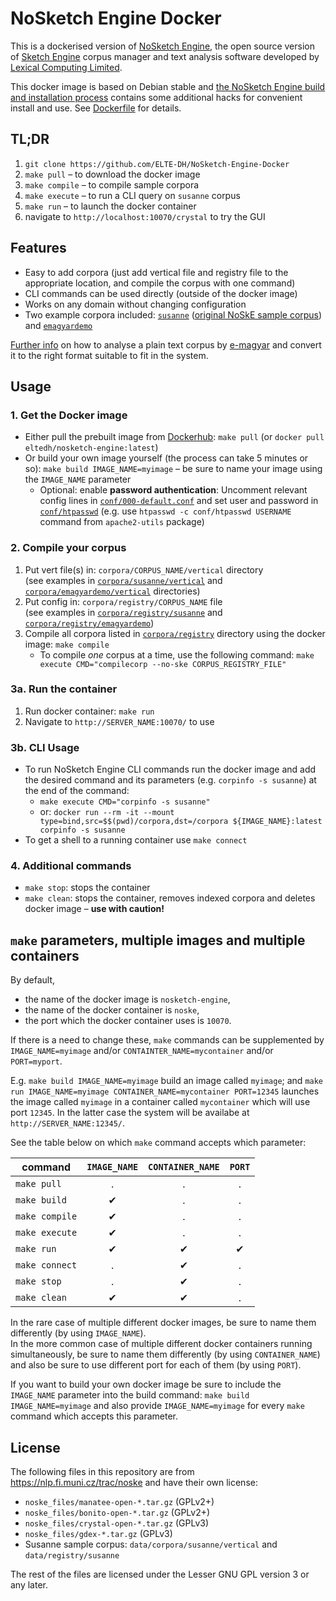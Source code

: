 # NoSketch Engine Docker

This is a dockerised version of [NoSketch Engine](https://nlp.fi.muni.cz/trac/noske), the open source version of [Sketch Engine](https://www.sketchengine.eu/) corpus manager and text analysis software developed by [Lexical Computing Limited](https://www.lexicalcomputing.com/).

This docker image is based on Debian stable and [the NoSketch Engine build and installation process](https://nlp.fi.muni.cz/trac/noske#Buildandinstallation) contains some additional hacks for convenient install and use.
See [Dockerfile](Dockerfile) for details.

## TL;DR

 1. `git clone https://github.com/ELTE-DH/NoSketch-Engine-Docker`
 2. `make pull` – to download the docker image
 3. `make compile` – to compile sample corpora
 4. `make execute` – to run a CLI query on `susanne` corpus
 5. `make run` – to launch the docker container 
 6. navigate to `http://localhost:10070/crystal` to try the GUI

## Features

- Easy to add corpora (just add vertical file and registry file to the appropriate location, and compile the corpus with one command)
- CLI commands can be used directly (outside of the docker image)
- Works on any domain without changing configuration
- Two example corpora included: [`susanne`](corpora/susanne) ([original NoSkE sample corpus](https://corpora.fi.muni.cz/noske/current/src/susanne-example-source.tar.bz2)) and [`emagyardemo`](corpora/emagyardemo)

[Further info](corpora/emagyardemo/vertical/README.md) on how to analyse a plain text corpus by [e-magyar](https://github.com/nytud/emtsv) and convert it to the right format suitable to fit in the system.

## Usage

### 1. Get the Docker image

- Either pull the prebuilt image from [Dockerhub](https://hub.docker.com/r/eltedh/nosketch-engine): `make pull` (or `docker pull eltedh/nosketch-engine:latest`)
- Or build your own image yourself (the process can take 5 minutes or so): `make build IMAGE_NAME=myimage` – be sure to name your image using the `IMAGE_NAME` parameter
    - Optional: enable __password authentication__: Uncomment relevant config lines in [`conf/000-default.conf`](conf/000-default.conf) and set user and password in [`conf/htpasswd`](conf/htpasswd) (e.g. use `htpasswd -c conf/htpasswd USERNAME` command from `apache2-utils` package)

### 2. Compile your corpus

1. Put vert file(s) in: `corpora/CORPUS_NAME/vertical` directory\
(see examples in [`corpora/susanne/vertical`](corpora/susanne/vertical) and [`corpora/emagyardemo/vertical`](corpora/emagyardemo/vertical) directories)
2. Put config in: `corpora/registry/CORPUS_NAME` file\
(see examples in [`corpora/registry/susanne`](corpora/registry/susanne) and [`corpora/registry/emagyardemo`](corpora/registry/emagyardemo))
3. Compile all corpora listed in [`corpora/registry`](corpora/registry) directory using the docker image: `make compile`
    - To compile _one_ corpus at a time, use the following command: `make execute CMD="compilecorp --no-ske CORPUS_REGISTRY_FILE"`

### 3a. Run the container

1. Run docker container: `make run`
2. Navigate to `http://SERVER_NAME:10070/` to use

### 3b. CLI Usage

- To run NoSketch Engine CLI commands run the docker image and add the desired command and its parameters (e.g. `corpinfo -s susanne`) at the end of the command:
    - `make execute CMD="corpinfo -s susanne"`
    - or: `docker run --rm -it --mount type=bind,src=$$(pwd)/corpora,dst=/corpora ${IMAGE_NAME}:latest corpinfo -s susanne`
- To get a shell to a running container use `make connect`

### 4. Additional commands

- `make stop`: stops the container
- `make clean`: stops the container, removes indexed corpora and deletes docker image – __use with caution!__

## `make` parameters, multiple images and multiple containers

By default,
 * the name of the docker image is `nosketch-engine`,
 * the name of the docker container is `noske`,
 * the port which the docker container uses is `10070`.

If there is a need to change these, `make` commands can be supplemented
by `IMAGE_NAME=myimage` and/or `CONTAINTER_NAME=mycontainer` and/or `PORT=myport`.

E.g. `make build IMAGE_NAME=myimage` build an image called `myimage`; and
`make run IMAGE_NAME=myimage CONTAINER_NAME=mycontainer PORT=12345` launches the image called `myimage` in a container called `mycontainer` which will use port `12345`.
In the latter case the system will be availabe at `http://SERVER_NAME:12345/`.

See the table below on which `make` command accepts which parameter:

|command|`IMAGE_NAME`|`CONTAINER_NAME`|`PORT`|
|---|:-:|:-:|:-:|
|`make pull`|.|.|.|
|`make build`|✔|.|.|
|`make compile`|✔|.|.|
|`make execute`|✔|.|.|
|`make run`|✔|✔|✔|
|`make connect`|.|✔|.|
|`make stop`|.|✔|.|
|`make clean`|✔|✔|.|

In the rare case of multiple different docker images, be sure to name them differently (by using `IMAGE_NAME`).\
In the more common case of multiple different docker containers running simultaneously,
be sure to name them differently (by using `CONTAINER_NAME`) and also be sure to use different port for each of them (by using `PORT`).

If you want to build your own docker image be sure to include the `IMAGE_NAME` parameter into the build command: `make build IMAGE_NAME=myimage` and also provide `IMAGE_NAME=myimage` for every `make` command which accepts this parameter.

## License

The following files in this repository are from https://nlp.fi.muni.cz/trac/noske and have their own license:
- `noske_files/manatee-open-*.tar.gz` (GPLv2+)
- `noske_files/bonito-open-*.tar.gz` (GPLv2+)
- `noske_files/crystal-open-*.tar.gz` (GPLv3)
- `noske_files/gdex-*.tar.gz` (GPLv3)
- Susanne sample corpus: `data/corpora/susanne/vertical` and `data/registry/susanne`

The rest of the files are licensed under the Lesser GNU GPL version 3 or any later.

